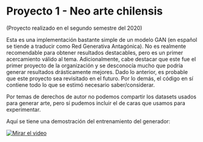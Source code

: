 # Proyecto 1 - Neo arte chilensis
(Proyecto realizado en el segundo semestre del 2020)

Esta es una implementación bastante simple de un modelo GAN (en español se tiende a traducir como Red Generativa Antagónica). No es realmente recomendable para obtener resultados destacables, pero es un primer acercamiento válido al tema. Adicionalmente, cabe destacar que este fue el primer proyecto de la organización y se desconocía mucho que podría generar resultados drásticamente mejores. Dado lo anterior, es probable que este proyecto sea revisitado en el futuro. Por lo demás, el código en sí contiene todo lo que se estimó necesario saber/considerar.

Por temas de derechos de autor no podemos compartir los datasets usados para generar arte, pero sí pudemos incluir el de caras que usamos para experimentar.

Aquí se tiene una demostración del entrenamiento del generador:

[![Mirar el video](https://i.ytimg.com/vi/PEzw2Vtzrw0/hqdefault.jpg)](https://youtu.be/PEzw2Vtzrw0)
